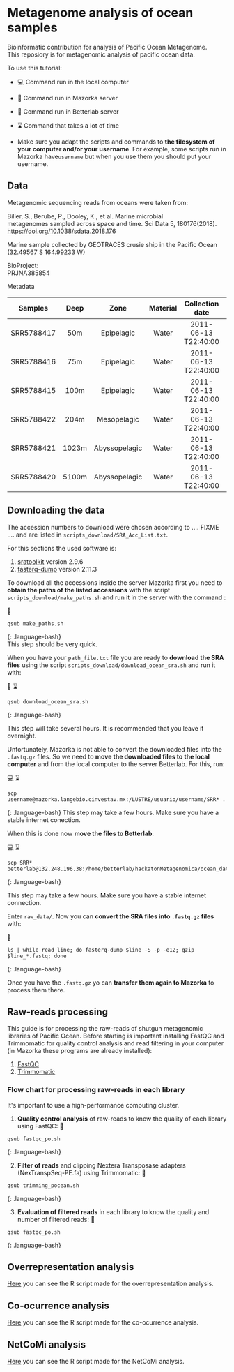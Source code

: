 # Metagenome analysis of ocean samples

Bioinformatic contribution for analysis of Pacific Ocean Metagenome.  
This reposiory is for metagenomic analysis of pacific ocean data.  

To use this tutorial:
- :computer: Command run in the local computer
- :corn: Command run in Mazorka server
- :microscope: Command run in Betterlab server
- :hourglass: Command that takes a lot of time

- Make sure you adapt the scripts and commands to **the filesystem of your computer and/or your username**. 
For example, some scripts run in Mazorka have`username` but when you use them you should put your username.

## Data

Metagenomic sequencing reads from oceans were taken from:

Biller, S., Berube, P., Dooley, K., et al. Marine microbial  
metagenomes sampled across space and time. Sci Data 5, 180176(2018).  
https://doi.org/10.1038/sdata.2018.176  

Marine sample collected by GEOTRACES crusie ship in the Pacific Ocean (32.49567 S 164.99233 W)  

BioProject:  
PRJNA385854  

Metadata  

|Samples    |Deep   | Zone       |Material | Collection date     | Latitud | Longitude |  
|:---------:|:-----:|:---------:|:-------:|:-------------------:|:--------:|:---------:|  
|SRR5788417 |50m    |Epipelagic  | Water   | 2011-06-13 T22:40:00| -32.49567|-164.99233|
|SRR5788416 |75m    |Epipelagic  | Water   | 2011-06-13 T22:40:00| -32.49567|-164.99233|
|SRR5788415 |100m   |Epipelagic  | Water   | 2011-06-13 T22:40:00| -32.49567|-164.99233|
|SRR5788422 |204m   |Mesopelagic | Water   | 2011-06-13 T22:40:00| -32.49567|-164.99233|
|SRR5788421 |1023m  |Abyssopelagic| Water  | 2011-06-13 T22:40:00| -32.49567|-164.99233|
|SRR5788420 |5100m  |Abyssopelagic| Water  | 2011-06-13 T22:40:00| -32.49567|-164.99233|

## Downloading the data

The accession numbers to download were chosen according to .... FIXME .... and 
are listed in `scripts_download/SRA_Acc_List.txt`. 

For this sections the used software is:  
1. [sratoolkit](https://github.com/ncbi/sra-tools) version 2.9.6  
2. [fasterq-dump](https://github.com/ncbi/sra-tools/wiki/HowTo:-fasterq-dump) version 2.11.3  

To download all the accessions inside the server Mazorka first you need to **obtain the paths
 of the listed accessions** with the script `scripts_download/make_paths.sh` and run it in the server
 with the command :

:corn:
~~~
qsub make_paths.sh
~~~
{: .language-bash}  
This step should be very quick.

When you have your `path_file.txt` file you are ready to **download the SRA files** using the script
`scripts_download/download_ocean_sra.sh` and run it with:

:corn: :hourglass:
~~~
qsub download_ocean_sra.sh
~~~
{: .language-bash}  

This step will take several hours. It is recommended that you leave it overnight.

Unfortunately, Mazorka is not able to convert the downloaded files into the `.fastq.gz` files.
So we need to **move the downloaded files to the local computer** and from the local computer to
 the server Betterlab. For this, run:

:computer: :hourglass:
~~~
scp username@mazorka.langebio.cinvestav.mx:/LUSTRE/usuario/username/SRR* .
~~~
{: .language-bash}
This step may take a few hours. Make sure you have a stable internet conection.

When this is done now **move the files to Betterlab**:

:computer: :hourglass:
~~~
scp SRR* betterlab@132.248.196.38:/home/betterlab/hackatonMetagenomica/ocean_data/raw_data/
~~~
{: .language-bash}  

This step may take a few hours. Make sure you have a stable internet connection.

Enter `raw_data/`. Now you can **convert the SRA files into `.fastq.gz` files** with:

:microscope:
~~~
ls | while read line; do fasterq-dump $line -S -p -e12; gzip $line_*.fastq; done
~~~
{: .language-bash}

Once you have the `.fastq.gz` yo can **transfer them again to Mazorka** to process them there.

## Raw-reads processing
This guide is for processing the raw-reads of shutgun metagenomic libraries of Pacific Ocean.
Before starting is important installing FastQC and Trimmomatic for quality control analysis and read filtering in your computer (in Mazorka these programs are already installed):

1. [FastQC](https://github.com/s-andrews/FastQC/blob/master/INSTALL.txt)
2. [Trimmomatic](http://www.usadellab.org/cms/?page=trimmomatic)


### Flow chart for processing raw-reads in each library

It's important to use a high-performance computing cluster.

1. **Quality control analysis** of raw-reads to know the quality of each library using FastQC:
:corn:
~~~
qsub fastqc_po.sh
~~~
{: .language-bash}  

2. **Filter of reads** and clipping Nextera Transposase adapters (NexTranspSeq-PE.fa) using Trimmomatic:
:corn:
~~~
qsub trimming_pocean.sh
~~~
{: .language-bash}
  
3. **Evaluation of filtered reads** in each library to know the quality and number of filtered reads: 
:corn:
~~~
qsub fastqc_po.sh
~~~
{: .language-bash}
  
## Overrepresentation analysis
[Here](https://orlanc.github.io/pocean_metagenome/Overrepresentation_analysis/overrepresentation_analysis.html) you
can see the R script made for the overrepresentation analysis. 

## Co-ocurrence analysis

[Here](https://orlanc.github.io/pocean_metagenome/Co-ocurrence_analysis/coocurrence.html) you can see the R script made for the co-ocurrence analysis.

## NetCoMi analysis
[Here](https://orlanc.github.io/pocean_metagenome//tutorial_NetCoMi/script_redes_NetCoMi.html) you can see the R script made for the NetCoMi analysis.
